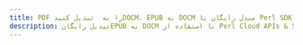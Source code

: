 ---title: PDF را به  تبدیل کنیدDOCM، EPUB به DOCM مبدل رایگان یا Perl SDKdescription: تبدیل رایگانEPUB به DOCM با استفاده از Perl Cloud APIs & SDK همچنین اسناد PDF را در Cloud ایجاد، ویرایش و رندر کنید.---